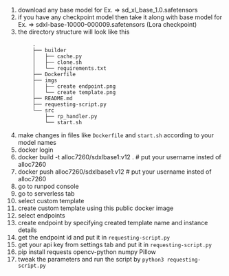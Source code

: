 1. download any base model for Ex. => sd_xl_base_1.0.safetensors
2. if you have any checkpoint model then take it along with base model for Ex. => sdxl-base-10000-000009.safetensors (Lora checkpoint)
3. the directory structure will look like this
```
        .
        ├── builder
        │   ├── cache.py
        │   ├── clone.sh
        │   └── requirements.txt
        ├── Dockerfile
        ├── imgs
        │   ├── create endpoint.png
        │   └── create template.png
        ├── README.md
        ├── requesting-script.py
        └── src
            ├── rp_handler.py
            └── start.sh
```
4. make changes in files like `Dockerfile` and `start.sh` according to your model names 
5. docker login
6. docker build -t alloc7260/sdxlbase1:v12 .     # put your username insted of alloc7260
7. docker push alloc7260/sdxlbase1:v12           # put your username insted of alloc7260
8. go to runpod console
9. go to serverless tab 
10. select custom template
11. create custom template using this public docker image
12. select endpoints
13. create endpoint by specifying created template name and instance details
14. get the endpoint id and put it in `requesting-script.py`
15. get your api key from settings tab and put it in `requesting-script.py`
16. pip install requests opencv-python numpy Pillow 
17. tweak the parameters and run the script by `python3 requesting-script.py`